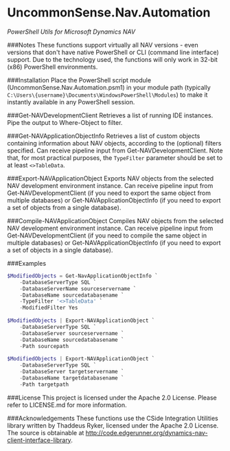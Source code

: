 # UncommonSense.Nav.Automation 
*PowerShell Utils for Microsoft Dynamics NAV*

###Notes
These functions support virtually all NAV versions - even versions that don't have native PowerShell or CLI (command line interface) support. Due to the technology used, the functions will only work in 32-bit (x86) PowerShell environments.

###Installation
Place the PowerShell script module (UncommonSense.Nav.Automation.psm1) in your module path (typically `C:\Users\{username}\Documents\WindowsPowerShell\Modules`) to make it instantly available in any PowerShell session.

###Get-NAVDevelopmentClient
Retrieves a list of running IDE instances. Pipe the output to Where-Object to filter.

###Get-NAVApplicationObjectInfo
Retrieves a list of custom objects containing information about NAV objects, according to the (optional) filters specified. Can receive pipeline input from Get-NAVDevelopmentClient. Note that, for most practical purposes, the `TypeFilter` parameter should be set to at least `<>TableData`.

###Export-NAVApplicationObject
Exports NAV objects from the selected NAV development environment instance. Can receive pipeline input from Get-NAVDevelopmentClient (if you need to export the same object from multiple databases) or Get-NAVApplicationObjectInfo (if you need to export a set of objects from a single database).

###Compile-NAVApplicationObject
Compiles NAV objects from the selected NAV development environment instance. Can receive pipeline input from Get-NAVDevelopmentClient (if you need to compile the same object in multiple databases) or Get-NAVApplicationObjectInfo (if you need to export a set of objects in a single database).

###Examples
```powershell
$ModifiedObjects = Get-NavApplicationObjectInfo `
    -DatabaseServerType SQL `
    -DatabaseServerName sourceservername `
    -DatabaseName sourcedatabasename `
    -TypeFilter '<>TableData' `
    -ModifiedFilter Yes
    
$ModifiedObjects | Export-NAVApplicationObject `
    -DatabaseServerType SQL `
    -DatabaseServer sourceservername `
    -DatabaseName sourcedatabasename `
    -Path sourcepath
        
$ModifiedObjects | Export-NAVApplicationObject `
    -DatabaseServerType SQL `
    -DatabaseServer targetservername `
    -DatabaseName targetdatabasename `
    -Path targetpath
```
###License
This project is licensed under the Apache 2.0 License. Please refer to LICENSE.md for more information.

###Acknowledgements
These functions use the CSide Integration Utilities library written by Thaddeus Ryker, licensed under the Apache 2.0 License. The source is obtainable at http://code.edgerunner.org/dynamics-nav-client-interface-library. 
